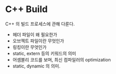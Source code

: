 # C++ Build

C++ 의 빌드 프로세스에 관해 다룬다.

- 헤더 파일이 왜 필요한가
- 오브젝트 파일이란 무엇인가
- 링킹이란 무엇인가
- static, extern 등의 키워드의 의미
- 어셈블리 코드를 보며, 최신 컴파일러의 optimization
- static, dynamic 의 의미.

